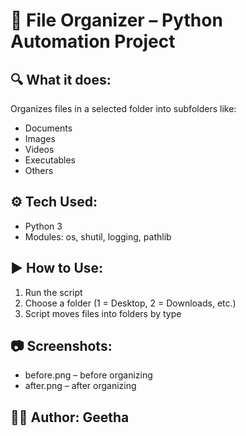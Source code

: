 # 🧠 File Organizer – Python Automation Project

## 🔍 What it does:
Organizes files in a selected folder into subfolders like:
- Documents
- Images
- Videos
- Executables
- Others

## ⚙ Tech Used:
- Python 3
- Modules: os, shutil, logging, pathlib

## ▶ How to Use:
1. Run the script
2. Choose a folder (1 = Desktop, 2 = Downloads, etc.)
3. Script moves files into folders by type

## 📷 Screenshots:
- before.png – before organizing
- after.png – after organizing

## 👩‍💻 Author: Geetha
